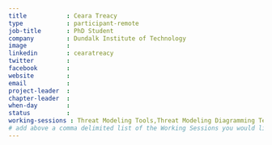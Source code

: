 ```yaml
---
title           : Ceara Treacy
type            : participant-remote
job-title       : PhD Student
company         : Dundalk Institute of Technology
image           : 
linkedin        : cearatreacy
twitter         : 
facebook        : 
website         :
email           : 
project-leader  :
chapter-leader  :
when-day        :
status          :
working-sessions : Threat Modeling Tools,Threat Modeling Diagramming Techniques,Threat Modeling Where do I Start?
# add above a comma delimited list of the Working Sessions you would like to attend (use the session's title)
---
```


<!-- put more details about participant here -->


